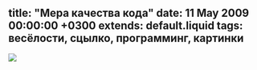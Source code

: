 title: "Мера качества кода"
date: 11 May 2009 00:00:00 +0300
extends: default.liquid
tags: весёлости, сцылко, программинг, картинки
---
[![](http://www.osnews.com/images/comics/wtfm.jpg)](http://www.osnews.com/story/19266/WTFs_m)
